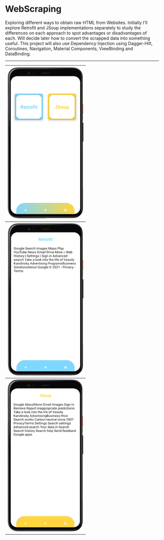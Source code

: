 # WebScraping
Exploring different ways to obtain raw HTML from Websites. Initially I'll explore Retrofit and JSoup implementations separately to study the differences on each approach to spot advantages or disadvantages of each. Will decide later how to convert the scrapped data into something useful. This project will also use Dependency Injection using Dagger-Hilt, Coroutines, Navigation, Material Components, ViewBinding and DataBinding.
<br>
<hr>
 <table>
   <th>
<img src="https://github.com/RysanekRivera/WebScraping/blob/master/webscraping_1.png" width="250" height="500" margin-right=20>
     </tr>
  <th>
   <img src="https://github.com/RysanekRivera/WebScraping/blob/master/webscraping_2.png" width="250" height="500"margin-right=20>
    </tr>
  <th>
    <img src="https://github.com/RysanekRivera/WebScraping/blob/master/webscraping_3.png" width="250" height="500">
    </tr
  </table>

